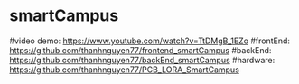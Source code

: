 # smartCampus
#video demo: https://www.youtube.com/watch?v=TtDMgB_1EZo
#frontEnd: https://github.com/thanhnguyen77/frontend_smartCampus
#backEnd: https://github.com/thanhnguyen77/backEnd_smartCampus
#hardware: https://github.com/thanhnguyen77/PCB_LORA_SmartCampus

